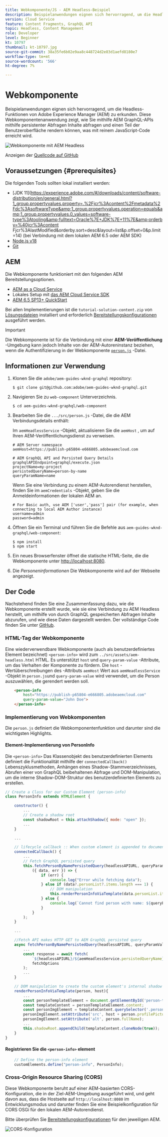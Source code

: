```yaml
---
title: Webkomponente/JS - AEM Headless-Beispiel
description: Beispielanwendungen eignen sich hervorragend, um die Headless-Funktionen von Adobe Experience Manager (AEM) zu erkunden. Diese Webkomponente/JS-Anwendung zeigt, wie Sie mithilfe AEM GraphQL-APIs mithilfe persistenter Abfragen Inhalte abfragen können.
version: Cloud Service
feature: Content Fragments, GraphQL API
topic: Headless, Content Management
role: Developer
level: Beginner
kt: 10797
thumbnail: kt-10797.jpg
source-git-commit: 38a35fe6b02e9aa8c448724d2e83d1aefd8180e7
workflow-type: tm+mt
source-wordcount: '566'
ht-degree: 7%

---
```



# Webkomponente

Beispielanwendungen eignen sich hervorragend, um die Headless-Funktionen von Adobe Experience Manager (AEM) zu erkunden. Diese Webkomponentenanwendung zeigt, wie Sie mithilfe AEM GraphQL-APIs mithilfe persistenter Abfragen Inhalte abfragen und einen Teil der Benutzeroberfläche rendern können, was mit reinem JavaScript-Code erreicht wird.

![Webkomponente mit AEM Headless](./assets/web-component/web-component.png)

Anzeigen der [Quellcode auf GitHub](https://github.com/adobe/aem-guides-wknd-graphql/tree/main/web-component)

## Voraussetzungen {#prerequisites}

Die folgenden Tools sollten lokal installiert werden:

+ [JDK 11](https://experience.adobe.com/#/downloads/content/software-distribution/en/general.html?1_group.propertyvalues.property=.%2Fjcr%3Acontent%2Fmetadata%2Fdc%3AsoftwareType&amp;1_group.propertyvalues.operation=equals&amp;1_group.propertyvalues.0_values=software-type%3Atooling&amp;fulltext=Oracle%7E+JDK%7E+11%7E&amp;orderby=%40jcr%3Acontent Fjcr%3AlastModified&amp;orderby.sort=desc&amp;layout=list&amp;p.offset=0&amp;p.limit=14) (bei Verbindung mit dem lokalen AEM 6.5 oder AEM SDK)
+ [Node.js v18](https://nodejs.org/en/)
+ [Git](https://git-scm.com/)

## AEM

Die Webkomponente funktioniert mit den folgenden AEM Bereitstellungsoptionen.

+ [AEM as a Cloud Service](https://experienceleague.adobe.com/docs/experience-manager-cloud-service/content/implementing/deploying/overview.html?lang=de)
+ Lokales Setup mit [das AEM Cloud Service SDK](https://experienceleague.adobe.com/docs/experience-manager-learn/cloud-service/local-development-environment-set-up/overview.html?lang=de)
+ [AEM 6.5 SP13+ QuickStart](https://experienceleague.adobe.com/docs/experience-manager-learn/foundation/development/set-up-a-local-aem-development-environment.html?lang=de?lang=de#install-local-aem-instances)

Bei allen Implementierungen ist die `tutorial-solution-content.zip` von [Lösungsdateien](https://experienceleague.adobe.com/docs/experience-manager-learn/getting-started-with-aem-headless/graphql/multi-step/explore-graphql-api.html#solution-files) installiert und erforderlich [Bereitstellungskonfigurationen](../deployment/web-component.md) ausgeführt werden.


>[!IMPORTANT]
>
>Die Webkomponente ist für die Verbindung mit einer __AEM-Veröffentlichung__ -Umgebung kann jedoch Inhalte von der AEM-Autoreninstanz beziehen, wenn die Authentifizierung in der Webkomponente [`person.js`](https://github.com/adobe/aem-guides-wknd-graphql/blob/main/web-component/src/person.js#L11) -Datei.

## Informationen zur Verwendung

1. Klonen Sie die `adobe/aem-guides-wknd-graphql` repository:

   ```shell
   $ git clone git@github.com:adobe/aem-guides-wknd-graphql.git
   ```

1. Navigieren Sie zu `web-component` Unterverzeichnis.

   ```shell
   $ cd aem-guides-wknd-graphql/web-component
   ```

1. Bearbeiten Sie die `.../src/person.js` -Datei, die die AEM Verbindungsdetails enthält:

   Im `aemHeadlessService` -Objekt, aktualisieren Sie die `aemHost` , um auf Ihren AEM-Veröffentlichungsdienst zu verweisen.

   ```plain
   # AEM Server namespace
   aemHost=https://publish-p65804-e666805.adobeaemcloud.com
   
   # AEM GraphQL API and Persisted Query Details
   graphqlAPIEndpoint=graphql/execute.json
   projectName=my-project
   persistedQueryName=person-by-name
   queryParamName=name
   ```

   Wenn Sie eine Verbindung zu einem AEM-Autorendienst herstellen, finden Sie im `aemCredentials` -Objekt, geben Sie die Anmeldeinformationen der lokalen AEM an.

   ```plain
   # For Basic auth, use AEM ['user','pass'] pair (for example, when connecting to local AEM Author instance)
   username=admin
   password=admin
   ```

1. Öffnen Sie ein Terminal und führen Sie die Befehle aus `aem-guides-wknd-graphql/web-component`:

   ```shell
   $ npm install
   $ npm start
   ```

1. Ein neues Browserfenster öffnet die statische HTML-Seite, die die Webkomponente unter [http://localhost:8080](http://localhost:8080).
1. Die _Personeninformationen_ Die Webkomponente wird auf der Webseite angezeigt.

## Der Code

Nachstehend finden Sie eine Zusammenfassung dazu, wie die Webkomponente erstellt wurde, wie sie eine Verbindung zu AEM Headless herstellt, um mithilfe von durch GraphQL gespeicherten Abfragen Inhalte abzurufen, und wie diese Daten dargestellt werden. Der vollständige Code finden Sie unter [GitHub](https://github.com/adobe/aem-guides-wknd-graphql/tree/main/web-component).

### HTML-Tag der Webkomponente

Eine wiederverwendbare Webkomponente (auch als benutzerdefiniertes Element bezeichnet) `<person-info>` wird zum `../src/assets/aem-headless.html` HTML. Es unterstützt `host` und `query-param-value` -Attribute, um das Verhalten der Komponente zu fördern. Die `host` -Wertüberschreibungen des -Attributs `aemHost` Wert aus `aemHeadlessService` -Objekt in `person.js`und `query-param-value` wird verwendet, um die Person auszuwählen, die gerendert werden soll.

```html
    <person-info 
        host="https://publish-p65804-e666805.adobeaemcloud.com"
        query-param-value="John Doe">
    </person-info>
```

### Implementierung von Webkomponenten

Die `person.js` definiert die Webkomponentenfunktion und darunter sind die wichtigsten Highlights.

#### Element-Implementierung von PersonInfo

Die `<person-info>` Das Klassenobjekt des benutzerdefinierten Elements definiert die Funktionalität mithilfe der `connectedCallback()` Lebenszyklusmethoden, Anhängen eines Shadow-Stammverzeichnisses, Abrufen einer von GraphQL beibehaltenen Abfrage und DOM-Manipulation, um die interne Shadow-DOM-Struktur des benutzerdefinierten Elements zu erstellen.

```javascript
// Create a Class for our Custom Element (person-info)
class PersonInfo extends HTMLElement {

    constructor() {
        ...
        // Create a shadow root
        const shadowRoot = this.attachShadow({ mode: "open" });
        ...
    }

    ...

    // lifecycle callback :: When custom element is appended to document
    connectedCallback() {
        ...
        // Fetch GraphQL persisted query
        this.fetchPersonByNamePersistedQuery(headlessAPIURL, queryParamValue).then(
            ({ data, err }) => {
                if (err) {
                    console.log("Error while fetching data");
                } else if (data?.personList?.items.length === 1) {
                    // DOM manipulation
                    this.renderPersonInfoViaTemplate(data.personList.items[0], host);
                } else {
                    console.log(`Cannot find person with name: ${queryParamValue}`);
                }
            }
        );
    }

    ...

    //Fetch API makes HTTP GET to AEM GraphQL persisted query
    async fetchPersonByNamePersistedQuery(headlessAPIURL, queryParamValue) {
        ...
        const response = await fetch(
            `${headlessAPIURL}/${aemHeadlessService.persistedQueryName}${encodedParam}`,
            fetchOptions
        );
        ...
    }

    // DOM manipulation to create the custom element's internal shadow DOM structure
    renderPersonInfoViaTemplate(person, host){
        ...
        const personTemplateElement = document.getElementById('person-template');
        const templateContent = personTemplateElement.content;
        const personImgElement = templateContent.querySelector('.person_image');
        personImgElement.setAttribute('src', host + person.profilePicture._path);
        personImgElement.setAttribute('alt', person.fullName);
        ...
        this.shadowRoot.appendChild(templateContent.cloneNode(true));
    }
}
```

#### Registrieren Sie die `<person-info>` element

```javascript
    // Define the person-info element
    customElements.define("person-info", PersonInfo);
```

### Cross-Origin Resource Sharing (CORS)

Diese Webkomponente beruht auf einer AEM-basierten CORS-Konfiguration, die in der Ziel-AEM-Umgebung ausgeführt wird, und geht davon aus, dass die Hostseite auf `http://localhost:8080` im Entwicklungsmodus und darunter finden Sie eine Beispielkonfiguration für CORS OSGi für den lokalen AEM-Autorendienst.

Bitte überprüfen Sie [Bereitstellungskonfigurationen](../deployment/web-component.md) für den jeweiligen AEM.

![CORS-Konfiguration](assets/react-app/cross-origin-resource-sharing-configuration.png)
